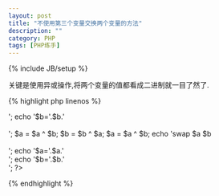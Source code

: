 ```yaml
---
layout: post
title: "不使用第三个变量交换两个变量的方法"
description: ""
category: PHP
tags: [PHP练手]
---
```

{% include JB/setup %}

关键是使用异或操作,将两个变量的值都看成二进制就一目了然了.

<!--more-->
{% highlight php linenos %}
<meta charset="utf-8">
<?php 
$a = '123abc你好!';
$b = '好啊!456xyz';
echo '$a='.$a.'<br />';
echo '$b='.$b.'<br /><br />';
$a = $a ^ $b;
$b = $b ^ $a;
$a = $a ^ $b;
echo 'swap $a $b<br /><br />';
echo '$a='.$a.'<br />';
echo '$b='.$b.'<br />';
?>
{% endhighlight %}